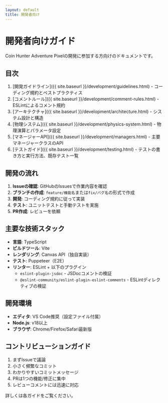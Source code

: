 ```yaml
---
layout: default
title: 開発者向け
---
```


# 開発者向けガイド

Coin Hunter Adventure Pixelの開発に参加する方向けのドキュメントです。

## 目次

1. [開発ガイドライン]({{ site.baseurl }}/development/guidelines.html) - コーディング規約とベストプラクティス
2. [コメントルール]({{ site.baseurl }}/development/comment-rules.html) - ESLintによるコメント規約
3. [アーキテクチャ]({{ site.baseurl }}/development/architecture.html) - システム設計と構造
4. [物理システム]({{ site.baseurl }}/development/physics-system.html) - 物理演算とパラメータ設定
5. [マネージャーAPI]({{ site.baseurl }}/development/managers.html) - 主要マネージャークラスのAPI
6. [テストガイド]({{ site.baseurl }}/development/testing.html) - テストの書き方と実行方法、既存テスト一覧

## 開発の流れ

1. **Issueの確認**: GitHubのIssuesで作業内容を確認
2. **ブランチの作成**: `feature/機能名`または`fix/バグ名`の形式で作成
3. **開発**: コーディング規約に従って実装
4. **テスト**: ユニットテストと手動テストを実施
5. **PR作成**: レビューを依頼

## 主要な技術スタック

- **言語**: TypeScript
- **ビルドツール**: Vite
- **レンダリング**: Canvas API（独自実装）
- **テスト**: Puppeteer（E2E）
- **リンター**: ESLint + 以下のプラグイン
  - `eslint-plugin-jsdoc` - JSDocコメントの検証
  - `@eslint-community/eslint-plugin-eslint-comments` - ESLintディレクティブの検証

## 開発環境

- **エディタ**: VS Code推奨（設定ファイル付属）
- **Node.js**: v18以上
- **ブラウザ**: Chrome/Firefox/Safari最新版

## コントリビューションガイド

1. まずIssueで議論
2. 小さく頻繁なコミット
3. わかりやすいコミットメッセージ
4. PRは1つの機能/修正に集中
5. レビューコメントには迅速に対応

詳しくは各ガイドをご覧ください。